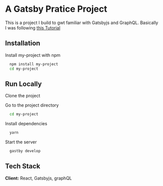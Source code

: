 # A Gatsby Pratice Project

This is a project I build to gwt familiar with Gatsbyjs and GraphQL.
Basically I was following [this Tutorial](https://www.gatsbyjs.cn/tutorial/)

## Installation

Install my-project with npm

```bash
  npm install my-project
  cd my-project
```

## Run Locally

Clone the project

Go to the project directory

```bash
  cd my-project
```

Install dependencies

```bash
  yarn
```

Start the server

```bash
  gastby develop
```

## Tech Stack

**Client:** React, Gatsbyjs, graphQL
